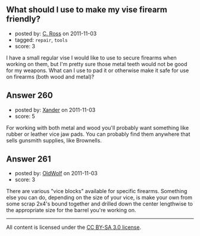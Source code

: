 ## What should I use to make my vise firearm friendly?

- posted by: [C. Ross](https://stackexchange.com/users/-1/132-c-ross) on 2011-11-03
- tagged: `repair`, `tools`
- score: 3

I have a small regular vise I would like to use to secure firearms when working on them, but I'm pretty sure those metal teeth would not be good for my weapons.  What can I use to pad it or otherwise make it safe for use on firearms (both wood and metal)?


## Answer 260

- posted by: [Xander](https://stackexchange.com/users/-1/9-xander) on 2011-11-03
- score: 5

For working with both metal and wood you'll probably want something like rubber or leather vice jaw pads.   You can probably find them anywhere that sells gunsmith supplies, like Brownells.  


## Answer 261

- posted by: [OldWolf](https://stackexchange.com/users/-1/111-oldwolf) on 2011-11-03
- score: 3

There are various "vice blocks" available for specific firearms. Something else you can do, depending on the size of your vice, is make your own from some scrap 2x4's bound together and drilled down the center lengthwise to the appropriate size for the barrel you're working on.



---

All content is licensed under the [CC BY-SA 3.0 license](https://creativecommons.org/licenses/by-sa/3.0/).
